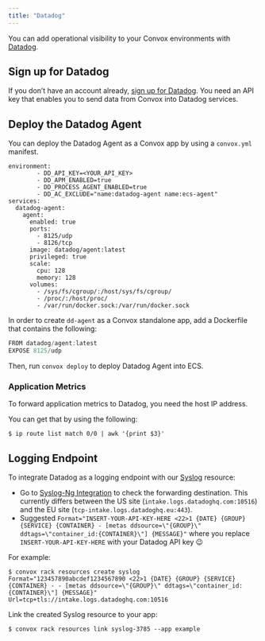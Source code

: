 ```yaml
---
title: "Datadog"
---
```


You can add operational visibility to your Convox environments with [Datadog](https://docs.datadoghq.com/integrations/convox).

## Sign up for Datadog

If you don’t have an account already, [sign up for Datadog](https://app.datadoghq.com/signup). You need an API key that enables you to send data from Convox into Datadog services.

## Deploy the Datadog Agent

You can deploy the Datadog Agent as a Convox app by using a `convox.yml` manifest.

```
environment:
        - DD_API_KEY=<YOUR_API_KEY>
        - DD_APM_ENABLED=true
        - DD_PROCESS_AGENT_ENABLED=true
        - DD_AC_EXCLUDE="name:datadog-agent name:ecs-agent"
services:
  datadog-agent:
    agent:
      enabled: true
      ports:
        - 8125/udp
        - 8126/tcp
      image: datadog/agent:latest
      privileged: true
      scale:
        cpu: 128
        memory: 128
      volumes:
        - /sys/fs/cgroup/:/host/sys/fs/cgroup/
        - /proc/:/host/proc/
        - /var/run/docker.sock:/var/run/docker.sock
```

In order to create `dd-agent` as a Convox standalone app, add a Dockerfile that contains the following:

```go
FROM datadog/agent:latest
EXPOSE 8125/udp
```

Then, run `convox deploy` to deploy Datadog Agent into ECS.

### Application Metrics

To forward application metrics to Datadog, you need the host IP address. 

You can get that by using the following:

    $ ip route list match 0/0 | awk '{print $3}'

## Logging Endpoint

To integrate Datadog as a logging endpoint with our [Syslog](/deployment/syslogs) resource:

  * Go to [Syslog-Ng Integration](https://docs.datadoghq.com/integrations/syslog_ng/?tab=datadogussite) to check the forwarding destination.  This currently differs between the US site (`intake.logs.datadoghq.com:10516`) and the EU site (`tcp-intake.logs.datadoghq.eu:443`).
  * Suggested `Format="INSERT-YOUR-API-KEY-HERE <22>1 {DATE} {GROUP} {SERVICE} {CONTAINER} - [metas ddsource=\"{GROUP}\" ddtags=\"container_id:{CONTAINER}\"] {MESSAGE}"` where you replace `INSERT-YOUR-API-KEY-HERE` with your Datadog API key 😉

For example:

    $ convox rack resources create syslog Format="123457890abcdef1234567890 <22>1 {DATE} {GROUP} {SERVICE} {CONTAINER} - - [metas ddsource=\"{GROUP}\" ddtags=\"container_id:{CONTAINER}\"] {MESSAGE}" Url=tcp+tls://intake.logs.datadoghq.com:10516

Link the created Syslog resource to your app:

    $ convox rack resources link syslog-3785 --app example
